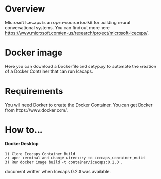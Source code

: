 # Overview
Microsoft Icecaps is an open-source toolkit for building neural conversational systems. You can find out more here https://www.microsoft.com/en-us/research/project/microsoft-icecaps/.

# Docker image
Here you can download a Dockerfile and setyp.py to automate the creation of a Docker Container that can run Icecaps.

# Requirements
You will need Docker to create the Docker Container. You can get Docker from https://www.docker.com/.

# How to...

#### Docker Desktop
`````
1) Clone Icecaps_Container_Build
2) Open Terminal and Change Directory to Icecaps_Container_Build
3) Run docker image build -t container/icecaps:0.2.0 .
`````


document written when Icecaps 0.2.0 was available.
